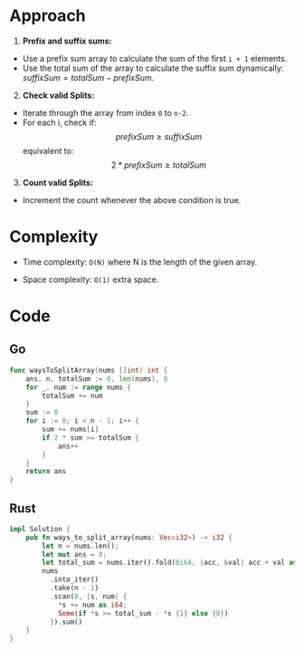 # Approach

1. **Prefix and suffix sums:**

- Use a prefix sum array to calculate the sum of the first `i + 1` elements.
- Use the total sum of the array to calculate the suffix sum dynamically: $suffixSum = totalSum - prefixSum$.

2. **Check valid Splits:**

- Iterate through the array from index `0` to `n-2`.
- For each i, check if:
  $$prefixSum \ge suffixSum$$
  equivalent to:
  $$2 * prefixSum \ge totalSum$$

3. **Count valid Splits:**

- Increment the count whenever the above condition is true.

# Complexity

- Time complexity: `O(N)` where N is the length of the given array.

- Space complexity: `O(1)` extra space.

# Code

## Go

```go
func waysToSplitArray(nums []int) int {
    ans, n, totalSum := 0, len(nums), 0
    for _, num := range nums {
        totalSum += num
    }
    sum := 0
    for i := 0; i < n - 1; i++ {
        sum += nums[i]
        if 2 * sum >= totalSum {
            ans++
        }
    }
    return ans
}
```

## Rust

```rust
impl Solution {
    pub fn ways_to_split_array(nums: Vec<i32>) -> i32 {
        let n = nums.len();
        let mut ans = 0;
        let total_sum = nums.iter().fold(0i64, |acc, &val| acc + val as i64);
        nums
          .into_iter()
          .take(n - 1)
          .scan(0, |s, num| {
            *s += num as i64;
            Some(if *s >= total_sum - *s {1} else {0})
          }).sum()
    }
}
```
